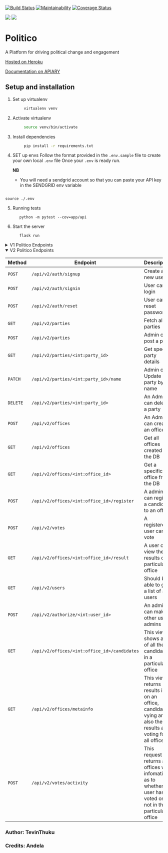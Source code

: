 [![Build Status](https://travis-ci.org/Tevinthuku/Politico.svg?branch=develop)](https://travis-ci.org/Tevinthuku/Politico)
[![Maintainability](https://api.codeclimate.com/v1/badges/65cb6a9e0fc4d16df8ce/maintainability)](https://codeclimate.com/github/Tevinthuku/Politico/maintainability)
[![Coverage Status](https://coveralls.io/repos/github/Tevinthuku/Politico/badge.svg?branch=develop)](https://coveralls.io/github/Tevinthuku/Politico?branch=develop)

![](https://img.shields.io/github/last-commit/Tevinthuku/Politico/develop.svg?style=for-the-badge)
![](https://img.shields.io/pypi/pyversions/flask.svg?style=for-the-badge)

# Politico

A Platform for driving political change and engagement

[Hosted on Heroku](https://tevpolitico.herokuapp.com/)

[Documentation on APIARY](https://tevzpolitico.docs.apiary.io/#)

## Setup and installation

1. Set up virtualenv

   ```bash
        virtualenv venv
   ```

2. Activate virtualenv

   ```bash
        source venv/bin/activate
   ```

3. Install dependencies

   ```bash
        pip install -r requirements.txt
   ```

4. SET up envs
   Follow the format provided in the `.env.sample` file to create your own local `.env` file
   Once your `.env` is ready run.

   **NB**

   - You will need a sendgrid account so that you can paste your API key in the SENDGRID env variable

```

source ./.env

```

5. Running tests

   ```
      python -m pytest --cov=app/api
   ```

6. Start the server
   ```
      flask run
   ```

<details>
<summary>V1 Politico Endpoints</summary>

| Method   | Endpoint                              | Description                           |
| -------- | ------------------------------------- | ------------------------------------- |
| `GET`    | `/api/v1/offices`                     | View All offices created by the ADMIN |
| `POST`   | `/api/v1/offices`                     | Post a new office                     |
| `GET`    | `/api/v1/offices/<int:office_id>`     | Get a specific office                 |
| `GET`    | `/api/v1/parties`                     | View all parties created by ADMIN     |
| `POST`   | `/api/v1/parties`                     | Post a new party                      |
| `GET`    | `/api/v1/parties/<int:party_id>`      | Get specific party Id                 |
| `PATCH`  | `/api/v1/parties/<int:party_id>/name` | Update a party by name                |
| `DELETE` | `/api/v1/parties/<int:party_id>`      | Delete a party by Id                  |

</details>

<details open>

<summary>V2 Politico Endpoints</summary>

| Method   | Endpoint                                     | Description                                                                                                      |
| -------- | -------------------------------------------- | ---------------------------------------------------------------------------------------------------------------- |
| `POST`   | `/api/v2/auth/signup`                        | Create a new user                                                                                                |
| `POST`   | `/api/v2/auth/signin`                        | User can login                                                                                                   |
| `POST`   | `/api/v2/auth/reset`                         | User can reset password                                                                                          |
| `GET`    | `/api/v2/parties`                            | Fetch all parties                                                                                                |
| `POST`   | `/api/v2/parties`                            | Admin can post a party                                                                                           |
| `GET`    | `/api/v2/parties/<int:party_id>`             | Get specific party details                                                                                       |
| `PATCH`  | `/api/v2/parties/<int:party_id>/name`        | Admin can Update a party by its name                                                                             |
| `DELETE` | `/api/v2/parties/<int:party_id>`             | An Admin can delete a party                                                                                      |
| `POST`   | `/api/v2/offices`                            | An Admin can create an office                                                                                    |
| `GET`    | `/api/v2/offices`                            | Get all offices created in the DB                                                                                |
| `GET`    | `/api/v2/offices/<int:office_id>`            | Get a specific office from the DB                                                                                |
| `POST`   | `/api/v2/offices/<int:office_id>/register`   | A admin can register a candidate to an office                                                                    |
| `POST`   | `/api/v2/votes`                              | A registered user can vote                                                                                       |
| `GET`    | `/api/v2/offices/<int:office_id>/result`     | A user can view the results of a particular office                                                               |
| `GET`    | `/api/v2/users`                              | Should be able to get a list of all users                                                                        |
| `POST`   | `/api/v2/authorize/<int:user_id>`            | An admin can make other users admins                                                                             |
| `GET`    | `/api/v2/offices/<int:office_id>/candidates` | This view shows a list of all the candidates in a particular office                                              |
| `GET`    | `/api/v2/offices/metainfo`                   | This view returns results info on an office, candidates vying and also the results after voting for all offices  |
| `POST`   | `/api/v2/votes/activity`                     | This request returns all offices with infomation as to whether a user has voted or not in that particular office |

</details>

### Author: TevinThuku

### Credits: Andela
